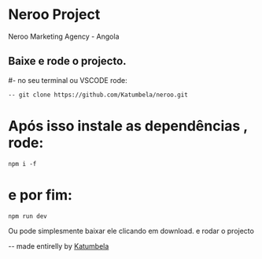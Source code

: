 # Neroo Project 
Neroo Marketing Agency - Angola

## Baixe e rode o projecto.
#- no seu terminal ou VSCODE rode:


``
 -- git clone https://github.com/Katumbela/neroo.git
 ``

 # Após isso instale as dependências , rode:

 ``
npm i -f
``
# e por fim:

``
npm run dev 
``

Ou pode simplesmente baixar ele clicando em download. e rodar o projecto 


-- made entirelly by [Katumbela](https://www.linkedin.com/in/joao-afonso-katumbela)
